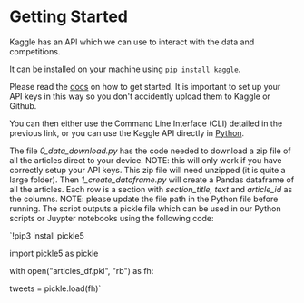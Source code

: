 # Getting Started

Kaggle has an API which we can use to interact with the data and competitions.

It can be installed on your machine using `pip install kaggle`.

Please read the [docs](https://www.kaggle.com/docs/api "Kaggle API") on how to get started. It is important to set up your API keys in this way so you don't accidently upload them to Kaggle or Github.

You can then either use the Command Line Interface (CLI) detailed in the previous link, or you can use the Kaggle API directly in [Python](https://technowhisp.com/kaggle-api-python-documentation/ "Python Kaggle API").

The file *0_data_download.py* has the code needed to download a zip file of all the articles direct to your device. NOTE: this will only work if you have correctly setup your API keys. This zip file will need unzipped (it is quite a large folder). Then *1_create_dataframe.py* will create a Pandas dataframe of all the articles. Each row is a section with *section_title, text* and *article_id* as the columns. NOTE: please update the file path in the Python file before running. The script outputs a pickle file which can be used in our Python scripts or Juypter notebooks using the following code:

`!pip3 install pickle5

import pickle5 as pickle

with open("articles_df.pkl", "rb") as fh:

  tweets = pickle.load(fh)`